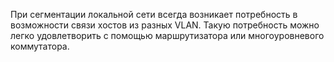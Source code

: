 При сегментации локальной сети всегда возникает потребность в возможности связи хостов из разных VLAN. Такую потребность можно легко удовлетворить с помощью маршрутизатора или многоуровневого коммутатора.